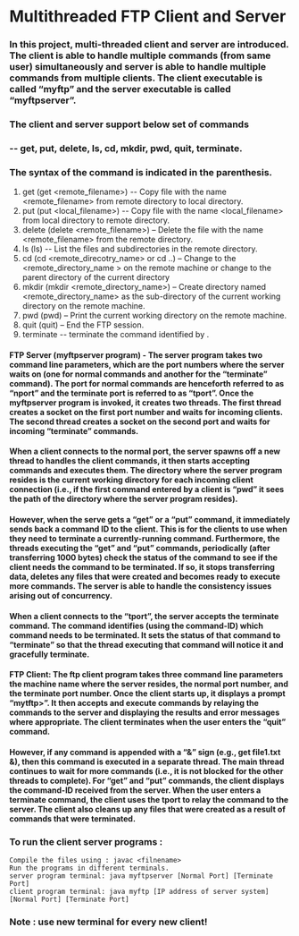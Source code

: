 # Multithreaded FTP Client and Server


### In this project, multi-threaded client and server are introduced. The client is able to handle multiple commands  (from same user) simultaneously and server is able to handle multiple commands from multiple clients. The client executable is called “myftp” and the server executable is called “myftpserver”.
### The client and server support below set of commands
###     -- get, put, delete, ls, cd, mkdir, pwd, quit, terminate.
### The syntax of the command is indicated in the parenthesis.
 
1. get (get <remote_filename>) -- Copy file with the name <remote_filename> from remote directory to local directory. 
2. put (put <local_filename>) -- Copy file with the name <local_filename> from local directory to remote directory. 
3. delete (delete <remote_filename>) – Delete the file with the name <remote_filename> from the remote directory. 
4. ls (ls) -- List the files and subdirectories in the remote directory. 
5. cd (cd <remote_direcotry_name> or cd ..) – Change to the <remote_directory_name > on the remote machine or change to the parent directory of the current directory 
6. mkdir (mkdir <remote_directory_name>) – Create directory named <remote_directory_name> as the sub-directory of the current working directory on the remote machine. 
7. pwd (pwd) – Print the current working directory on the remote machine. 
8. quit (quit) – End the FTP session. 
9. terminate <commad-ID> -- terminate the command identified by <command-ID>.



#### FTP Server (myftpserver program)  - The server program takes two command line parameters, which are the port numbers where the server waits on (one for normal commands and another for the “terminate” command). The port for normal commands are henceforth referred to as “nport” and the terminate port is referred to as “tport”. Once the myftpserver program is invoked, it creates two threads. The first thread creates a socket on the first port number and waits for incoming clients. The second thread creates a socket on the second port and waits for incoming “terminate” commands. 
#### When a client connects to the normal port, the server spawns off a new thread to handles the client commands, it then starts accepting commands and executes them. The directory where the server program resides is the current working directory for each incoming client connection (i.e., if the first command entered by a client is “pwd” it sees the path of the directory where the server program resides).  
#### However, when the serve gets a “get” or a “put” command, it immediately sends back a command ID to the client. This is for the clients to use when they need to terminate a currently-running command. Furthermore, the threads executing the “get” and “put” commands, periodically (after transferring 1000 bytes) check the status of the command to see if the client needs the command to be terminated. If so, it stops transferring data, deletes any files that were created and becomes ready to execute more commands. The server is able to handle the consistency issues arising out of concurrency. 

#### When a client connects to the “tport”, the server accepts the terminate command. The command identifies (using the command-ID) which command needs to be terminated. It sets the status of that command to “terminate” so that the thread executing that command will notice it and gracefully terminate. 

#### FTP Client: The ftp client program takes three command line parameters the machine name where the server resides, the normal port number, and the terminate port number. Once the client starts up, it displays a prompt “mytftp>”. It then accepts and execute commands by relaying the commands to the server and displaying the results and error messages where appropriate. The client terminates when the user enters the “quit” command. 
#### However, if any command is appended with a “&” sign (e.g., get file1.txt &), then this command is  executed in a separate thread. The main thread continues to wait for more commands (i.e., it is not blocked for the other threads to complete). For “get” and “put” commands, the client displays the command-ID received from the server. When the user enters a terminate command, the client uses the tport to relay the command to the server. The client also cleans up any files that were created as a result of commands that were terminated.

### To run the client server programs :
	Compile the files using : javac <filnename>
	Run the programs in different terminals.
	server program terminal: java myftpserver [Normal Port] [Terminate Port]
	client program terminal: java myftp [IP address of server system] [Normal Port] [Terminate Port]

### Note : use new terminal for every new client!
